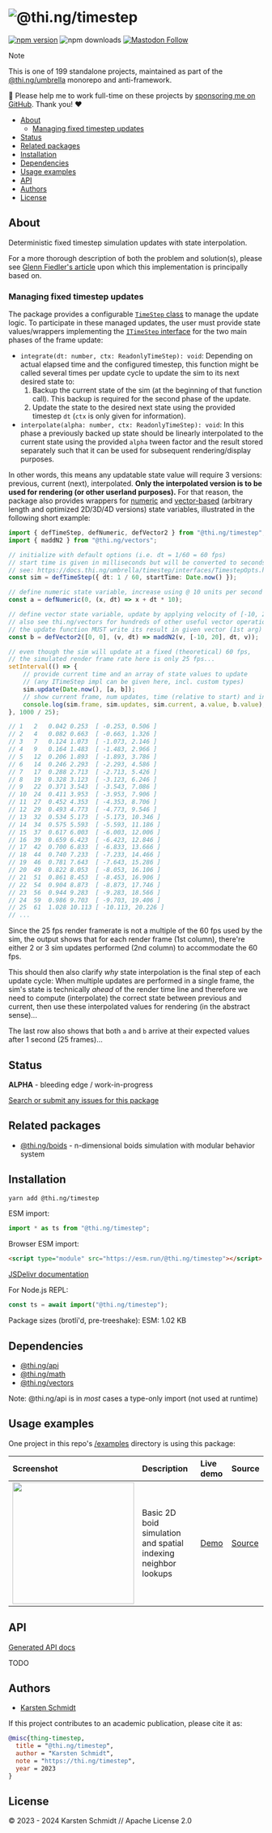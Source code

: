 <!-- This file is generated - DO NOT EDIT! -->
<!-- Please see: https://github.com/thi-ng/umbrella/blob/develop/CONTRIBUTING.md#changes-to-readme-files -->
# ![@thi.ng/timestep](https://media.thi.ng/umbrella/banners-20230807/thing-timestep.svg?5087f691)

[![npm version](https://img.shields.io/npm/v/@thi.ng/timestep.svg)](https://www.npmjs.com/package/@thi.ng/timestep)
![npm downloads](https://img.shields.io/npm/dm/@thi.ng/timestep.svg)
[![Mastodon Follow](https://img.shields.io/mastodon/follow/109331703950160316?domain=https%3A%2F%2Fmastodon.thi.ng&style=social)](https://mastodon.thi.ng/@toxi)

> [!NOTE]
> This is one of 199 standalone projects, maintained as part
> of the [@thi.ng/umbrella](https://github.com/thi-ng/umbrella/) monorepo
> and anti-framework.
>
> 🚀 Please help me to work full-time on these projects by [sponsoring me on
> GitHub](https://github.com/sponsors/postspectacular). Thank you! ❤️

- [About](#about)
  - [Managing fixed timestep updates](#managing-fixed-timestep-updates)
- [Status](#status)
- [Related packages](#related-packages)
- [Installation](#installation)
- [Dependencies](#dependencies)
- [Usage examples](#usage-examples)
- [API](#api)
- [Authors](#authors)
- [License](#license)

## About

Deterministic fixed timestep simulation updates with state interpolation.

For a more thorough description of both the problem and solution(s), please see
[Glenn Fiedler's article](https://www.gafferongames.com/post/fix_your_timestep/)
upon which this implementation is principally based on.

### Managing fixed timestep updates

The package provides a configurable [`TimeStep`
class](https://docs.thi.ng/umbrella/timestep/classes/TimeStep.html) to manage
the update logic. To participate in these managed updates, the user must provide
state values/wrappers implementing the [`ITimeStep`
interface](https://docs.thi.ng/umbrella/timestep/interfaces/ITimeStep.html) for
the two main phases of the frame update:

- `integrate(dt: number, ctx: ReadonlyTimeStep): void`: Depending on actual
    elapsed time and the configured timestep, this function might be called
    several times per update cycle to update the sim to its next desired state
    to:
    1. Backup the current state of the sim (at the beginning of that function
    call). This backup is required for the second phase of the update.
    2. Update the state to the desired next state using the provided timestep
    `dt` (`ctx` is only given for information).
- `interpolate(alpha: number, ctx: ReadonlyTimeStep): void`: In this phase a
  previously backed up state should be linearly interpolated to the current
  state using the provided `alpha` tween factor and the result stored separately
  such that it can be used for subsequent rendering/display purposes.

In other words, this means any updatable state value will require 3 versions:
previous, current (next), interpolated. **Only the interpolated version is to be
used for rendering (or other userland purposes).** For that reason, the package
also provides wrappers for
[numeric](https://docs.thi.ng/umbrella/timestep/functions/defNumeric.html) and
[vector-based](https://docs.thi.ng/umbrella/timestep/functions/defVector.html)
(arbitrary length and optimized 2D/3D/4D versions) state variables, illustrated
in the following short example:

```ts tangle:export/readme.ts
import { defTimeStep, defNumeric, defVector2 } from "@thi.ng/timestep";
import { maddN2 } from "@thi.ng/vectors";

// initialize with default options (i.e. dt = 1/60 = 60 fps)
// start time is given in milliseconds but will be converted to seconds
// see: https://docs.thi.ng/umbrella/timestep/interfaces/TimestepOpts.html
const sim = defTimeStep({ dt: 1 / 60, startTime: Date.now() });

// define numeric state variable, increase using @ 10 units per second
const a = defNumeric(0, (x, dt) => x + dt * 10);

// define vector state variable, update by applying velocity of [-10, 20] (per second)
// also see thi.ng/vectors for hundreds of other useful vector operations...
// the update function MUST write its result in given vector (1st arg)
const b = defVector2([0, 0], (v, dt) => maddN2(v, [-10, 20], dt, v));

// even though the sim will update at a fixed (theoretical) 60 fps,
// the simulated render frame rate here is only 25 fps...
setInterval(() => {
    // provide current time and an array of state values to update
    // (any ITimeStep impl can be given here, incl. custom types)
    sim.update(Date.now(), [a, b]);
    // show current frame, num updates, time (relative to start) and interpolated state values
    console.log(sim.frame, sim.updates, sim.current, a.value, b.value);
}, 1000 / 25);

// 1   2   0.042 0.253  [ -0.253, 0.506 ]
// 2   4   0.082 0.663  [ -0.663, 1.326 ]
// 3   7   0.124 1.073  [ -1.073, 2.146 ]
// 4   9   0.164 1.483  [ -1.483, 2.966 ]
// 5   12  0.206 1.893  [ -1.893, 3.786 ]
// 6   14  0.246 2.293  [ -2.293, 4.586 ]
// 7   17  0.288 2.713  [ -2.713, 5.426 ]
// 8   19  0.328 3.123  [ -3.123, 6.246 ]
// 9   22  0.371 3.543  [ -3.543, 7.086 ]
// 10  24  0.411 3.953  [ -3.953, 7.906 ]
// 11  27  0.452 4.353  [ -4.353, 8.706 ]
// 12  29  0.493 4.773  [ -4.773, 9.546 ]
// 13  32  0.534 5.173  [ -5.173, 10.346 ]
// 14  34  0.575 5.593  [ -5.593, 11.186 ]
// 15  37  0.617 6.003  [ -6.003, 12.006 ]
// 16  39  0.659 6.423  [ -6.423, 12.846 ]
// 17  42  0.700 6.833  [ -6.833, 13.666 ]
// 18  44  0.740 7.233  [ -7.233, 14.466 ]
// 19  46  0.781 7.643  [ -7.643, 15.286 ]
// 20  49  0.822 8.053  [ -8.053, 16.106 ]
// 21  51  0.861 8.453  [ -8.453, 16.906 ]
// 22  54  0.904 8.873  [ -8.873, 17.746 ]
// 23  56  0.944 9.283  [ -9.283, 18.566 ]
// 24  59  0.986 9.703  [ -9.703, 19.406 ]
// 25  61  1.028 10.113 [ -10.113, 20.226 ]
// ...
```

Since the 25 fps render framerate is not a multiple of the 60 fps used by the
sim, the output shows that for each render frame (1st column), there're either 2
or 3 sim updates performed (2nd column) to accommodate the 60 fps.

This should then also clarify _why_ state interpolation is the final step of
each update cycle: When multiple updates are performed in a single frame, the
sim's state is technically _ahead_ of the render time line and therefore we need
to compute (interpolate) the correct state between previous and current, then
use these interpolated values for rendering (in the abstract sense)...

The last row also shows that both `a` and `b` arrive at their expected values
after 1 second (25 frames)...

## Status

**ALPHA** - bleeding edge / work-in-progress

[Search or submit any issues for this package](https://github.com/thi-ng/umbrella/issues?q=%5Btimestep%5D+in%3Atitle)

## Related packages

- [@thi.ng/boids](https://github.com/thi-ng/umbrella/tree/develop/packages/boids) - n-dimensional boids simulation with modular behavior system

## Installation

```bash
yarn add @thi.ng/timestep
```

ESM import:

```ts
import * as ts from "@thi.ng/timestep";
```

Browser ESM import:

```html
<script type="module" src="https://esm.run/@thi.ng/timestep"></script>
```

[JSDelivr documentation](https://www.jsdelivr.com/)

For Node.js REPL:

```js
const ts = await import("@thi.ng/timestep");
```

Package sizes (brotli'd, pre-treeshake): ESM: 1.02 KB

## Dependencies

- [@thi.ng/api](https://github.com/thi-ng/umbrella/tree/develop/packages/api)
- [@thi.ng/math](https://github.com/thi-ng/umbrella/tree/develop/packages/math)
- [@thi.ng/vectors](https://github.com/thi-ng/umbrella/tree/develop/packages/vectors)

Note: @thi.ng/api is in _most_ cases a type-only import (not used at runtime)

## Usage examples

One project in this repo's
[/examples](https://github.com/thi-ng/umbrella/tree/develop/examples)
directory is using this package:

| Screenshot                                                                                                         | Description                                                    | Live demo                                         | Source                                                                         |
|:-------------------------------------------------------------------------------------------------------------------|:---------------------------------------------------------------|:--------------------------------------------------|:-------------------------------------------------------------------------------|
| <img src="https://raw.githubusercontent.com/thi-ng/umbrella/develop/assets/examples/boid-basics.png" width="240"/> | Basic 2D boid simulation and spatial indexing neighbor lookups | [Demo](https://demo.thi.ng/umbrella/boid-basics/) | [Source](https://github.com/thi-ng/umbrella/tree/develop/examples/boid-basics) |

## API

[Generated API docs](https://docs.thi.ng/umbrella/timestep/)

TODO

## Authors

- [Karsten Schmidt](https://thi.ng)

If this project contributes to an academic publication, please cite it as:

```bibtex
@misc{thing-timestep,
  title = "@thi.ng/timestep",
  author = "Karsten Schmidt",
  note = "https://thi.ng/timestep",
  year = 2023
}
```

## License

&copy; 2023 - 2024 Karsten Schmidt // Apache License 2.0
